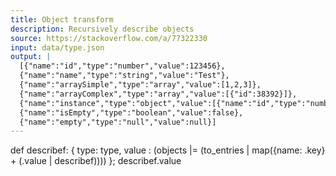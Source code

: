 ```yaml
---
title: Object transform
description: Recursively describe objects 
source: https://stackoverflow.com/a/77322330
input: data/type.json
output: |
  [{"name":"id","type":"number","value":123456},
  {"name":"name","type":"string","value":"Test"},
  {"name":"arraySimple","type":"array","value":[1,2,3]},
  {"name":"arrayComplex","type":"array","value":[{"id":38392}]},
  {"name":"instance","type":"object","value":[{"name":"id","type":"number","value":8310}]},
  {"name":"isEmpty","type":"boolean","value":false},
  {"name":"empty","type":"null","value":null}]
---
```


def describef: {
  type: type,
  value : (objects |= (to_entries | map({name: .key} + (.value | describef))))
};
describef.value
